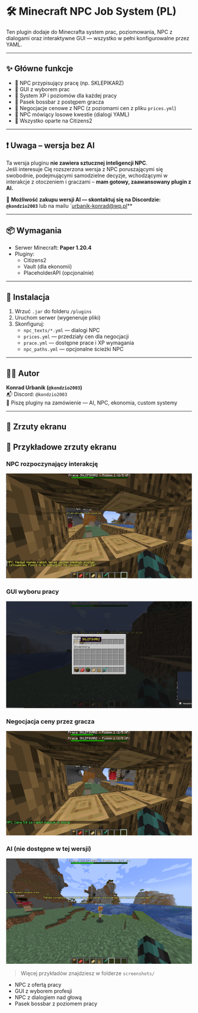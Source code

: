 # 🛠️ Minecraft NPC Job System (PL)

Ten plugin dodaje do Minecrafta system prac, poziomowania, NPC z dialogami oraz interaktywne GUI — wszystko w pełni konfigurowalne przez YAML.

---

## ✨ Główne funkcje
- 🔹 NPC przypisujący pracę (np. SKLEPIKARZ)
- 🔹 GUI z wyborem prac
- 🔹 System XP i poziomów dla każdej pracy
- 🔹 Pasek bossbar z postępem gracza
- 🔹 Negocjacje cenowe z NPC (z poziomami cen z pliku `prices.yml`)
- 🔹 NPC mówiący losowe kwestie (dialogi YAML)
- 🔹 Wszystko oparte na Citizens2

---

## ❗ Uwaga – wersja bez AI

Ta wersja pluginu **nie zawiera sztucznej inteligencji NPC**.  
Jeśli interesuje Cię rozszerzona wersja z NPC poruszającymi się swobodnie, podejmującymi samodzielne decyzje, wchodzącymi w interakcje z otoczeniem i graczami – **mam gotowy, zaawansowany plugin z AI.**

💼 **Możliwość zakupu wersji AI — skontaktuj się na Discordzie: `@kondzio2003`** lub na mailu `urbanik-konrad@wp.pl**

---

## 📦 Wymagania
- Serwer Minecraft: **Paper 1.20.4**
- Pluginy:
  - Citizens2
  - Vault (dla ekonomii)
  - PlaceholderAPI (opcjonalnie)

---

## 🧰 Instalacja
1. Wrzuć `.jar` do folderu `/plugins`
2. Uruchom serwer (wygeneruje pliki)
3. Skonfiguruj:
   - `npc_texts/*.yml` — dialogi NPC
   - `prices.yml` — przedziały cen dla negocjacji
   - `prace.yml` — dostępne prace i XP wymagania
   - `npc_paths.yml` — opcjonalne ścieżki NPC

---

## 🧑‍💻 Autor
**Konrad Urbanik (`@kondzio2003`)**  
📬 Discord: `@kondzio2003`  
💼 Piszę pluginy na zamówienie — AI, NPC, ekonomia, custom systemy

---

## 📸 Zrzuty ekranu
## 📸 Przykładowe zrzuty ekranu

### NPC rozpoczynający interakcję
![s5](screenshots/s5.png)

### GUI wyboru pracy
![s2](screenshots/s2.png)

### Negocjacja ceny przez gracza

![s6](screenshots/s6.png)

### AI  (nie dostępne w tej wersji)
![s4](screenshots/s4.png)

> Więcej przykładów znajdziesz w folderze `screenshots/`

- NPC z ofertą pracy  
- GUI z wyborem profesji  
- NPC z dialogiem nad głową  
- Pasek bossbar z poziomem pracy  

